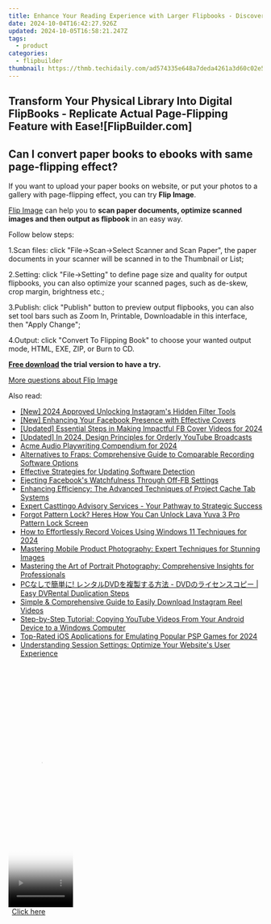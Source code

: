 ```yaml
---
title: Enhance Your Reading Experience with Larger Flipbooks - Discover How on FlipBuilder.com
date: 2024-10-04T16:42:27.926Z
updated: 2024-10-05T16:58:21.247Z
tags:
  - product
categories:
  - flipbuilder
thumbnail: https://thmb.techidaily.com/ad574335e648a7deda4261a3d60c02e5050876ad97d3a8d2551786ec91da20e4.jpg
---
```


## Transform Your Physical Library Into Digital FlipBooks - Replicate Actual Page-Flipping Feature with Ease![FlipBuilder.com]

## Can I convert paper books to ebooks with same page-flipping effect?

If you want to upload your paper books on website, or put your photos to a gallery with page-flipping effect, you can try **Flip Image**. 

[Flip Image](https://tools.techidaily.com/flipbuilder/products/) can help you to **scan paper documents, optimize scanned images and then output as flipbook** in an easy way.

Follow below steps:

1.Scan files: click "File->Scan->Select Scanner and Scan Paper", the paper documents in your scanner will be scanned in to the Thumbnail or List;

2.Setting: click "File->Setting" to define page size and quality for output flipbooks, you can also optimize your scanned pages, such as de-skew, crop margin, brightness etc.;

3.Publish: click "Publish" button to preview output flipbooks, you can also set tool bars such as Zoom In, Printable, Downloadable in this interface, then "Apply Change";

4.Output: click "Convert To Flipping Book" to choose your wanted output mode, HTML, EXE, ZIP, or Burn to CD.

**[Free download](https://tools.techidaily.com/flipbuilder/products/) the trial version to have a try.** 

[More questions about Flip Image](https://tools.techidaily.com/flipbuilder/products/)

<ins class="adsbygoogle"
     style="display:block"
     data-ad-format="autorelaxed"
     data-ad-client="ca-pub-7571918770474297"
     data-ad-slot="1223367746"></ins>

<ins class="adsbygoogle"
     style="display:block"
     data-ad-client="ca-pub-7571918770474297"
     data-ad-slot="8358498916"
     data-ad-format="auto"
     data-full-width-responsive="true"></ins>

<span class="atpl-alsoreadstyle">Also read:</span>
<div><ul>
<li><a href="https://instagram-video-recordings.techidaily.com/new-2024-approved-unlocking-instagrams-hidden-filter-tools/"><u>[New] 2024 Approved Unlocking Instagram's Hidden Filter Tools</u></a></li>
<li><a href="https://facebook-videos.techidaily.com/new-enhancing-your-facebook-presence-with-effective-covers/"><u>[New] Enhancing Your Facebook Presence with Effective Covers</u></a></li>
<li><a href="https://facebook-clips.techidaily.com/updated-essential-steps-in-making-impactful-fb-cover-videos-for-2024/"><u>[Updated] Essential Steps in Making Impactful FB Cover Videos for 2024</u></a></li>
<li><a href="https://youtube-tips.techidaily.com/ed-in-2024-design-principles-for-orderly-youtube-broadcasts/"><u>[Updated] In 2024, Design Principles for Orderly YouTube Broadcasts</u></a></li>
<li><a href="https://fox-access.techidaily.com/acme-audio-playwriting-compendium-for-2024/"><u>Acme Audio Playwriting Compendium for 2024</u></a></li>
<li><a href="https://fox-tips.techidaily.com/alternatives-to-fraps-comprehensive-guide-to-comparable-recording-software-options/"><u>Alternatives to Fraps: Comprehensive Guide to Comparable Recording Software Options</u></a></li>
<li><a href="https://fox-tips.techidaily.com/effective-strategies-for-updating-software-detection/"><u>Effective Strategies for Updating Software Detection</u></a></li>
<li><a href="https://facebook.techidaily.com/ejecting-facebooks-watchfulness-through-off-fb-settings/"><u>Ejecting Facebook's Watchfulness Through Off-FB Settings</u></a></li>
<li><a href="https://fox-tips.techidaily.com/enhancing-efficiency-the-advanced-techniques-of-project-cache-tab-systems/"><u>Enhancing Efficiency: The Advanced Techniques of Project Cache Tab Systems</u></a></li>
<li><a href="https://fox-tips.techidaily.com/expert-casttingo-advisory-services-your-pathway-to-strategic-success/"><u>Expert Casttingo Advisory Services - Your Pathway to Strategic Success</u></a></li>
<li><a href="https://android-unlock.techidaily.com/forgot-pattern-lock-heres-how-you-can-unlock-lava-yuva-3-pro-pattern-lock-screen-by-drfone-android/"><u>Forgot Pattern Lock? Heres How You Can Unlock Lava Yuva 3 Pro Pattern Lock Screen</u></a></li>
<li><a href="https://some-techniques.techidaily.com/how-to-effortlessly-record-voices-using-windows-11-techniques-for-2024/"><u>How to Effortlessly Record Voices Using Windows 11 Techniques for 2024</u></a></li>
<li><a href="https://fox-tips.techidaily.com/mastering-mobile-product-photography-expert-techniques-for-stunning-images/"><u>Mastering Mobile Product Photography: Expert Techniques for Stunning Images</u></a></li>
<li><a href="https://fox-tips.techidaily.com/mastering-the-art-of-portrait-photography-comprehensive-insights-for-professionals/"><u>Mastering the Art of Portrait Photography: Comprehensive Insights for Professionals</u></a></li>
<li><a href="https://some-knowledge.techidaily.com/pc-dvd-dvd-easy-dvrental-duplication-steps/"><u>PCなしで簡単に! レンタルDVDを複製する方法 - DVDのライセンスコピー | Easy DVRental Duplication Steps</u></a></li>
<li><a href="https://fox-tips.techidaily.com/simple-and-comprehensive-guide-to-easily-download-instagram-reel-videos/"><u>Simple & Comprehensive Guide to Easily Download Instagram Reel Videos</u></a></li>
<li><a href="https://fox-tips.techidaily.com/step-by-step-tutorial-copying-youtube-videos-from-your-android-device-to-a-windows-computer/"><u>Step-by-Step Tutorial: Copying YouTube Videos From Your Android Device to a Windows Computer</u></a></li>
<li><a href="https://on-screen-recording.techidaily.com/top-rated-ios-applications-for-emulating-popular-psp-games-for-2024/"><u>Top-Rated iOS Applications for Emulating Popular PSP Games for 2024</u></a></li>
<li><a href="https://fox-tips.techidaily.com/understanding-session-settings-optimize-your-websites-user-experience/"><u>Understanding Session Settings: Optimize Your Website's User Experience</u></a></li>
</ul></div>

<!-- affiliate ads begin -->
<span id="1977032">
					<video width="128" height="480" style="cursor:pointer"
           poster="//a.impactradius-go.com/display-clicktoplayimage/1977032.png"
           onclick="if(!this.playClicked){this.play();this.setAttribute('controls',true);this.playClicked=true;}">
	   <source src="//a.impactradius-go.com/display-ad/22993-1977032">
	   <img src="//a.impactradius-go.com/display-clicktoplayimage/1977032.png" style="border: none; height: 100%; width: 100%; object-fit: contain">
	</video>
	<div style="width:80px;text-align:center"><a href="javascript:window.open(decodeURIComponent('https%3A%2F%2Fhomestyler.sjv.io%2Fc%2F5597632%2F1977032%2F22993'), '_blank');void(0);">Click here</a></div>
</span>
<img height="0" width="0" src="https://imp.pxf.io/i/5597632/1977032/22993" style="position:absolute;visibility:hidden;" border="0" />
<!-- affiliate ads end -->

